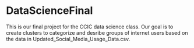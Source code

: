 # DataScienceFinal

This is our final project for the CCIC data science class. Our goal is to create clusters to categorize and desribe groups of internet users based on the data in Updated_Social_Media_Usage_Data.csv.